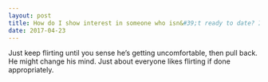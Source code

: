 ```yaml
---
layout: post
title: How do I show interest in someone who isn&#39;t ready to date? I want to show that I care without making him uncomfortable.
date: 2017-04-23
---
```


<p>Just keep flirting until you sense he’s getting uncomfortable, then pull back. He might change his mind. Just about everyone likes flirting if done appropriately.</p>
